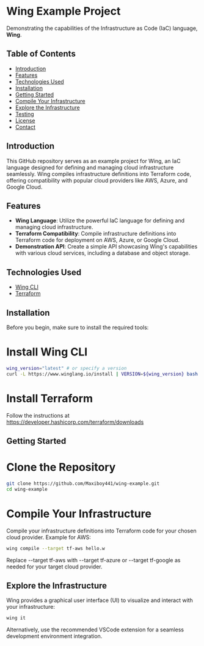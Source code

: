 # Wing Example Project

Demonstrating the capabilities of the Infrastructure as Code (IaC) language, **Wing**.

## Table of Contents

- [Introduction](#introduction)
- [Features](#features)
- [Technologies Used](#technologies-used)
- [Installation](#installation)
- [Getting Started](#getting-started)
- [Compile Your Infrastructure](#compile-your-infrastructure)
- [Explore the Infrastructure](#explore-the-infrastructure)
- [Testing](#testing)
- [License](#license)
- [Contact](#contact)

## Introduction

This GitHub repository serves as an example project for Wing, an IaC language designed for defining and managing cloud infrastructure seamlessly. Wing compiles infrastructure definitions into Terraform code, offering compatibility with popular cloud providers like AWS, Azure, and Google Cloud.

## Features

- **Wing Language**: Utilize the powerful IaC language for defining and managing cloud infrastructure.
- **Terraform Compatibility**: Compile infrastructure definitions into Terraform code for deployment on AWS, Azure, or Google Cloud.
- **Demonstration API**: Create a simple API showcasing Wing's capabilities with various cloud services, including a database and object storage.

## Technologies Used

- [Wing CLI](https://www.winglang.io/docs/start-here/installation)
- [Terraform](https://developer.hashicorp.com/terraform/downloads)

## Installation

Before you begin, make sure to install the required tools:

# Install Wing CLI
```bash
wing_version="latest" # or specify a version
curl -L https://www.winglang.io/install | VERSION=${wing_version} bash
```
# Install Terraform
Follow the instructions at https://developer.hashicorp.com/terraform/downloads

## Getting Started

# Clone the Repository
```bash
git clone https://github.com/Maxiboy441/wing-example.git
cd wing-example
```

# Compile Your Infrastructure
Compile your infrastructure definitions into Terraform code for your chosen cloud
provider. Example for AWS:

```bash
wing compile --target tf-aws hello.w
```

Replace --target tf-aws with --target tf-azure or --target tf-google as needed for your target cloud provider.

## Explore the Infrastructure

Wing provides a graphical user interface (UI) to visualize and interact with your
infrastructure:

```bash
wing it
```
Alternatively, use the recommended VSCode extension for a seamless development 
environment integration.


